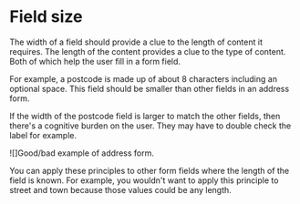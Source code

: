 # Field size

The width of a field should provide a clue to the length of content it requires. The length of the content provides a clue to the type of content. Both of which help the user fill in a form field. 

For example, a postcode is made up of about 8 characters including an optional space. This field should be smaller than other fields in an address form.

If the width of the postcode field is larger to match the other fields, then there's a cognitive burden on the user. They may have to double check the label for example.

![]Good/bad example of address form.

You can apply these principles to other form fields where the length of the field is known. For example, you wouldn't want to apply this principle to street and town because those values could be any length.
